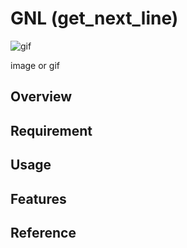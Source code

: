 # GNL (get_next_line)
![gif](https://github.com/retakashi/GNL/gnl.gif)

image or gif

## Overview

## Requirement

## Usage

## Features

## Reference
